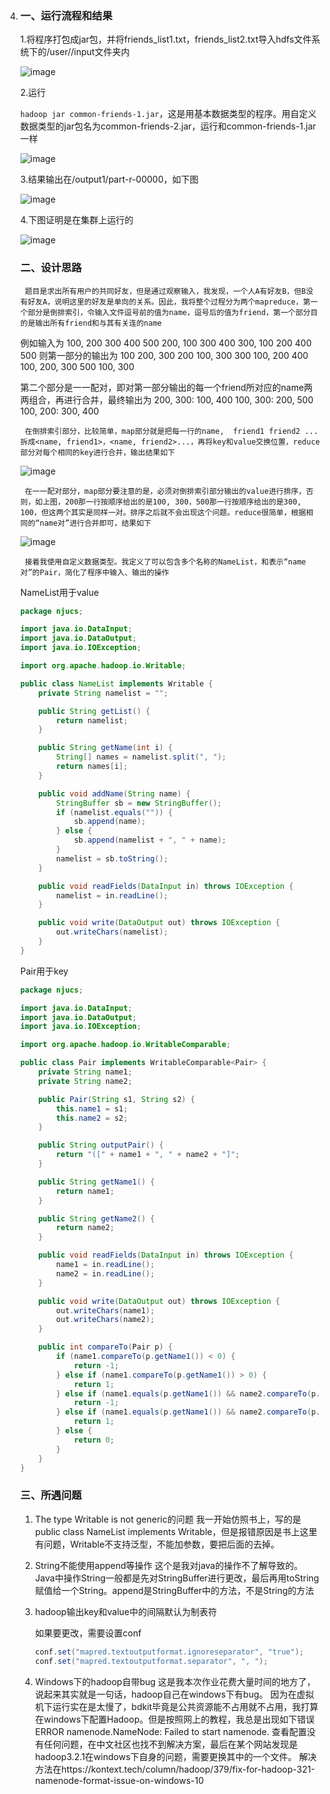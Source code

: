 4. ### 一、运行流程和结果
   
   1.将程序打包成jar包，并将friends_list1.txt，friends_list2.txt导入hdfs文件系统下的/user/<username>/input文件夹内
   
   ![image](https://github.com/1n5ight/common-friends-2/blob/main/image_folder/1.jpg)
   
    
   
   2.运行
   
   ` hadoop jar common-friends-1.jar `，这是用基本数据类型的程序。用自定义数据类型的jar包名为common-friends-2.jar，运行和common-friends-1.jar一样
   
   ![image](https://github.com/1n5ight/common-friends-2/blob/main/image_folder/2.jpg)
   
   
   
    
   
   3.结果输出在/output1/part-r-00000，如下图
   
   ![image](https://github.com/1n5ight/common-friends-2/blob/main/image_folder/3.jpg) 
   
    
   
    
   
   4.下图证明是在集群上运行的
   
   ![image](https://github.com/1n5ight/common-friends-2/blob/main/image_folder/4.jpg) 
   
   ### 二、设计思路
   
   		题目是求出所有用户的共同好友，但是通过观察输入，我发现，一个人A有好友B，但B没有好友A，说明这里的好友是单向的关系。因此，我将整个过程分为两个mapreduce，第一个部分是倒排索引，令输入文件逗号前的值为name，逗号后的值为friend，第一个部分目的是输出所有friend和与其有关连的name
   例如输入为
   100, 200 300 400 500
   200, 100 300 400
   300, 100 200 400 500
   则第一部分的输出为
   100	200, 300
   200	100, 300
   300	100, 200
   400	100, 200, 300
   500	100, 300
   
   第二个部分是一一配对，即对第一部分输出的每一个friend所对应的name两两组合，再进行合并，最终输出为
   200, 300:	100, 400
   100, 300:	200, 500
   100, 200:	300, 400
   
   		在倒排索引部分，比较简单，map部分就是把每一行的name,	friend1 friend2 ... 拆成<name, friend1>，<name, friend2>...，再将key和value交换位置，reduce部分对每个相同的key进行合并，输出结果如下
   ![image](https://github.com/1n5ight/common-friends-2/blob/main/image_folder/5.jpg)
   
   
   
   		在一一配对部分，map部分要注意的是，必须对倒排索引部分输出的value进行排序，否则，如上图，200那一行按顺序给出的是100, 300，500那一行按顺序给出的是300, 100，但这两个其实是同样一对。排序之后就不会出现这个问题。reduce很简单，根据相同的“name对”进行合并即可，结果如下
   ![image](https://github.com/1n5ight/common-friends-2/blob/main/image_folder/6.jpg)
   
   
   
   		接着我使用自定义数据类型。我定义了可以包含多个名称的NameList，和表示“name对”的Pair，简化了程序中输入、输出的操作
   
   NameList用于value
   
   ```java
   package njucs;
   
   import java.io.DataInput;
   import java.io.DataOutput;
   import java.io.IOException;
   
   import org.apache.hadoop.io.Writable;
   
   public class NameList implements Writable {
       private String namelist = "";
   
       public String getList() {
           return namelist;
       }
   
       public String getName(int i) {
           String[] names = namelist.split(", ");
           return names[i];
       }
   
       public void addName(String name) {
           StringBuffer sb = new StringBuffer();
           if (namelist.equals("")) {
               sb.append(name);
           } else {
               sb.append(namelist + ", " + name);
           }
           namelist = sb.toString();
       }
   
       public void readFields(DataInput in) throws IOException {
           namelist = in.readLine();
       }
   
       public void write(DataOutput out) throws IOException {
           out.writeChars(namelist);
       }
   }
   ```
   
   Pair用于key
   
   ```java
   package njucs;
   
   import java.io.DataInput;
   import java.io.DataOutput;
   import java.io.IOException;
   
   import org.apache.hadoop.io.WritableComparable;
   
   public class Pair implements WritableComparable<Pair> {
       private String name1;
       private String name2;
   
       public Pair(String s1, String s2) {
           this.name1 = s1;
           this.name2 = s2;
       }
   
       public String outputPair() {
           return "([" + name1 + ", " + name2 + "]";
       }
   
       public String getName1() {
           return name1;
       }
   
       public String getName2() {
           return name2;
       }
   
       public void readFields(DataInput in) throws IOException {
           name1 = in.readLine();
           name2 = in.readLine();
       }
   
       public void write(DataOutput out) throws IOException {
           out.writeChars(name1);
           out.writeChars(name2);
       }
   
       public int compareTo(Pair p) {
           if (name1.compareTo(p.getName1()) < 0) {
               return -1;
           } else if (name1.compareTo(p.getName1()) > 0) {
               return 1;
           } else if (name1.equals(p.getName1()) && name2.compareTo(p.getName2()) < 0) {
               return -1;
           } else if (name1.equals(p.getName1()) && name2.compareTo(p.getName2()) > 0) {
               return 1;
           } else {
               return 0;
           }
       }
   }
   ```
   
   
   
   ### 三、所遇问题
   
   1. The type Writable is not generic的问题
      		我一开始仿照书上，写的是public class NameList implements Writable<NameList>，但是报错原因是书上这里有问题，Writable不支持泛型，不能加参数，要把后面的<NameList>去掉。
   
   2. String不能使用append等操作
         这个是我对java的操作不了解导致的。Java中操作String一般都是先对StringBuffer进行更改，最后再用toString赋值给一个String。append是StringBuffer中的方法，不是String的方法
   
   3. hadoop输出key和value中的间隔默认为制表符
   
      如果要更改，需要设置conf
   
      ```java
      conf.set("mapred.textoutputformat.ignoreseparator", "true");
      conf.set("mapred.textoutputformat.separator", ", ");
      ```
   
   4. Windows下的hadoop自带bug
      这是我本次作业花费大量时间的地方了，说起来其实就是一句话，hadoop自己在windows下有bug。
      因为在虚拟机下运行实在是太慢了，bdkit毕竟是公共资源能不占用就不占用，我打算在windows下配置Hadoop。但是按照网上的教程，我总是出现如下错误
      ERROR namenode.NameNode: Failed to start namenode.
      查看配置没有任何问题，在中文社区也找不到解决方案，最后在某个网站发现是hadoop3.2.1在windows下自身的问题，需要更换其中的一个文件。
      解决方法在https://kontext.tech/column/hadoop/379/fix-for-hadoop-321-namenode-format-issue-on-windows-10
